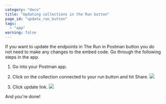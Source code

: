 ```yaml
---
category: "docs"
title: "Updating collections in the Run button"
page_id: "update_run_button"
tags: 
  - "app"
warning: false
---
```


If you want to update the endpoints in The Run in Postman button you do not need to make any changes to the embed code. Go through the following steps in the app.

1. Go into your Postman app.

2. Click on the collection connected to your run button and hit Share.
![](https://www.getpostman.com/img/v1/docs/run_button/run_button_1.png)

3. Click update link.
![](https://www.getpostman.com/img/v2/docs/environments/share_update_link.png)

And you're done!
